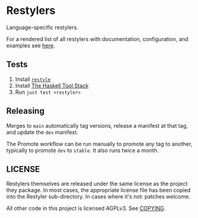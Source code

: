 # Restylers

Language-specific restylers.

For a rendered list of all restylers with documentation, configuration, and examples
see [here](./_docs/restylers.md).

## Tests

1. Install [`restyle`][install-restyle]
2. Install [The Haskell Tool Stack][install-stack]
3. Run `just test <restyler>`

[install-restyle]: https://github.com/restyled-io/restyler?tab=readme-ov-file#installation
[install-stack]: https://docs.haskellstack.org/en/stable/#how-to-install-stack

## Releasing

Merges to `main` automatically tag versions, release a manifest at that
tag, and update the `dev` manifest.

The Promote workflow can be run manually to promote any tag to another,
typically to promote `dev` to `stable`. It also runs twice a month.

## LICENSE

Restylers themselves are released under the same license as the project they
package. In most cases, the appropriate license file has been copied into the
Restyler sub-directory. In cases where it's not: patches welcome.

All other code in this project is licensed AGPLv3. See [COPYING](./COPYING).
